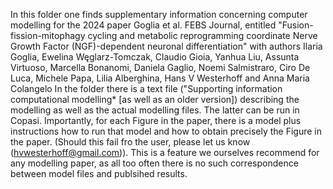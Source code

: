 In this folder one finds supplementary information concerning computer modelling for the 2024 paper Goglia et al. FEBS Journal, entitled 
"Fusion-fission-mitophagy cycling and metabolic reprogramming coordinate Nerve Growth Factor (NGF)-dependent neuronal differentiation"
with authors
Ilaria Goglia, Ewelina Węglarz-Tomczak, Claudio Gioia, Yanhua Liu, Assunta Virtuoso, Marcella Bonanomi, Daniela Gaglio, Noemi Salmistraro, Ciro De Luca, Michele Papa, Lilia Alberghina, Hans V Westerhoff and Anna Maria Colangelo
In the folder there is a text file ("Supporting information computational modelling* [as well as an older version]) describing the modelling as well as the actual modelling files.  The latter can be run in Copasi.  Importantly, for each Figure in the paper, there is a model plus instructions how to run that model and how to obtain precisely the Figure in the paper.  (Should this fail fro the user, please let us know (hvwesterhoff@gmail.com)).  This is a feature we ourselves recommend for any modelling paper, as all too often there is no such correspondence between model files and publsihed results.

